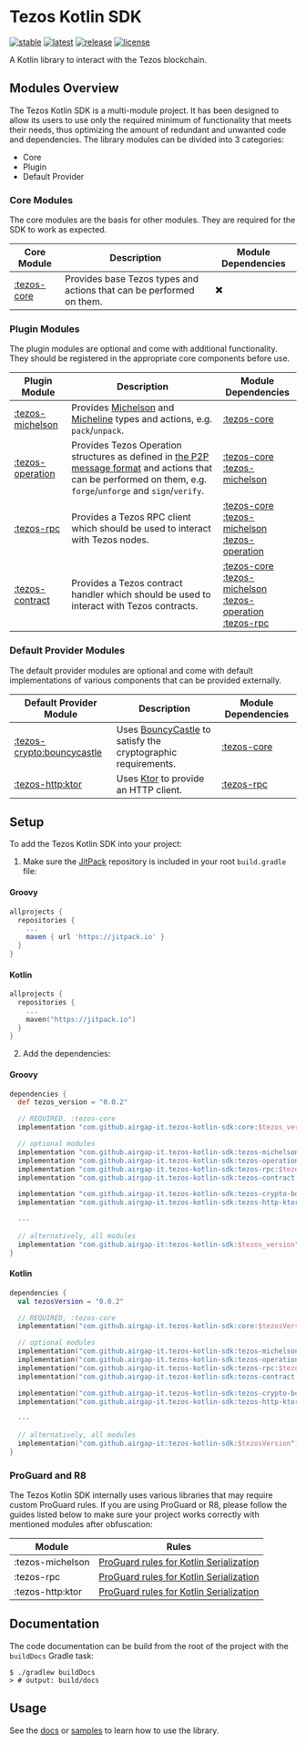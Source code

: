 # Tezos Kotlin SDK

[![stable](https://img.shields.io/github/v/tag/airgap-it/tezos-kotlin-sdk?label=stable&sort=semver)](https://github.com/airgap-it/tezos-kotlin-sdk/releases)
[![latest](https://img.shields.io/github/v/tag/airgap-it/tezos-kotlin-sdk?color=orange&include_prereleases&label=latest)](https://github.com/airgap-it/tezos-kotlin-sdk/releases)
[![release](https://img.shields.io/jitpack/v/github/airgap-it/tezos-kotlin-sdk)](https://jitpack.io/#airgap-it/tezos-kotlin-sdk)
[![license](https://img.shields.io/github/license/airgap-it/tezos-kotlin-sdk)](https://github.com/airgap-it/tezos-kotlin-sdk/blob/master/LICENSE)

A Kotlin library to interact with the Tezos blockchain.

## Modules Overview

The Tezos Kotlin SDK is a multi-module project. It has been designed to allow its users to use only the required minimum of functionality that meets their needs, thus optimizing the amount of redundant and unwanted code and dependencies.
The library modules can be divided into 3 categories:
- Core
- Plugin
- Default Provider

### Core Modules
The core modules are the basis for other modules. They are required for the SDK to work as expected.

| Core Module                                                                       | Description                                                          | Module Dependencies |
|-----------------------------------------------------------------------------------|----------------------------------------------------------------------|---------------------|
| [:tezos-core](https://github.com/airgap-it/tezos-kotlin-sdk/tree/main/tezos-core) | Provides base Tezos types and actions that can be performed on them. | ✖️                  |

### Plugin Modules
The plugin modules are optional and come with additional functionality. They should be registered in the appropriate core components before use.

| Plugin Module                                                                               | Description                                                                                                                                                                                                   | Module Dependencies                                                                                                                                                                                                                                                                                                                                                            |
|---------------------------------------------------------------------------------------------|---------------------------------------------------------------------------------------------------------------------------------------------------------------------------------------------------------------|--------------------------------------------------------------------------------------------------------------------------------------------------------------------------------------------------------------------------------------------------------------------------------------------------------------------------------------------------------------------------------|
| [:tezos-michelson](https://github.com/airgap-it/tezos-kotlin-sdk/tree/main/tezos-michelson) | Provides [Michelson](https://tezos.gitlab.io/active/michelson.html) and [Micheline](https://tezos.gitlab.io/shell/micheline.html) types and actions, e.g. `pack`/`unpack`.                                    | [:tezos-core](https://github.com/airgap-it/tezos-kotlin-sdk/tree/main/tezos-core)                                                                                                                                                                                                                                                                                              |
| [:tezos-operation](https://github.com/airgap-it/tezos-kotlin-sdk/tree/main/tezos-operation) | Provides Tezos Operation structures as defined in [the P2P message format](https://tezos.gitlab.io/shell/p2p_api.html) and actions that can be performed on them, e.g. `forge`/`unforge` and `sign`/`verify`. | [:tezos-core](https://github.com/airgap-it/tezos-kotlin-sdk/tree/main/tezos-core) <br /> [:tezos-michelson](https://github.com/airgap-it/tezos-kotlin-sdk/tree/main/tezos-michelson)                                                                                                                                                                                           |
| [:tezos-rpc](https://github.com/airgap-it/tezos-kotlin-sdk/tree/main/tezos-rpc)             | Provides a Tezos RPC client which should be used to interact with Tezos nodes.                                                                                                                                | [:tezos-core](https://github.com/airgap-it/tezos-kotlin-sdk/tree/main/tezos-core) <br /> [:tezos-michelson](https://github.com/airgap-it/tezos-kotlin-sdk/tree/main/tezos-michelson) <br /> [:tezos-operation](https://github.com/airgap-it/tezos-kotlin-sdk/tree/main/tezos-operation)                                                                                        |
| [:tezos-contract](https://github.com/airgap-it/tezos-kotlin-sdk/tree/main/tezos-contract)   | Provides a Tezos contract handler which should be used to interact with Tezos contracts.                                                                                                                      | [:tezos-core](https://github.com/airgap-it/tezos-kotlin-sdk/tree/main/tezos-core) <br /> [:tezos-michelson](https://github.com/airgap-it/tezos-kotlin-sdk/tree/main/tezos-michelson) <br /> [:tezos-operation](https://github.com/airgap-it/tezos-kotlin-sdk/tree/main/tezos-operation) <br /> [:tezos-rpc](https://github.com/airgap-it/tezos-kotlin-sdk/tree/main/tezos-rpc) |

### Default Provider Modules
The default provider modules are optional and come with default implementations of various components that can be provided externally.

| Default Provider Module                                                                                         | Description                                                                                   | Module Dependencies                                                               |
|-----------------------------------------------------------------------------------------------------------------|-----------------------------------------------------------------------------------------------|-----------------------------------------------------------------------------------|
| [:tezos-crypto:bouncycastle](https://github.com/airgap-it/tezos-kotlin-sdk/tree/main/tezos-crypto/bouncycastle) | Uses [BouncyCastle](https://www.bouncycastle.org/) to satisfy the cryptographic requirements. | [:tezos-core](https://github.com/airgap-it/tezos-kotlin-sdk/tree/main/tezos-core) |
| [:tezos-http:ktor](https://github.com/airgap-it/tezos-kotlin-sdk/tree/main/tezos-http/ktor)                     | Uses [Ktor](https://ktor.io/) to provide an HTTP client.                                      | [:tezos-rpc](https://github.com/airgap-it/tezos-kotlin-sdk/tree/main/tezos-rpc)   |

## Setup

To add the Tezos Kotlin SDK into your project:

1. Make sure the [JitPack](https://jitpack.io/) repository is included in your root `build.gradle` file:

#### Groovy
  ```groovy
  allprojects {
    repositories {
      ...
      maven { url 'https://jitpack.io' }
    }
  }
  ```

#### Kotlin
  ```kotlin
  allprojects {
    repositories {
      ...
      maven("https://jitpack.io")
    }
  }
  ```

2. Add the dependencies:

#### Groovy
  ```groovy
  dependencies {
    def tezos_version = "0.0.2"

    // REQUIRED, :tezos-core
    implementation "com.github.airgap-it.tezos-kotlin-sdk:core:$tezos_version"

    // optional modules
    implementation "com.github.airgap-it.tezos-kotlin-sdk:tezos-michelson:$tezos_version"
    implementation "com.github.airgap-it.tezos-kotlin-sdk:tezos-operation:$tezos_version"
    implementation "com.github.airgap-it.tezos-kotlin-sdk:tezos-rpc:$tezos_version"
    implementation "com.github.airgap-it.tezos-kotlin-sdk:tezos-contract:$tezos_version"

    implementation "com.github.airgap-it.tezos-kotlin-sdk:tezos-crypto-bouncycastle:$tezos_version"
    implementation "com.github.airgap-it.tezos-kotlin-sdk:tezos-http-ktor:$tezos_version"
    
    ---

    // alternatively, all modules
    implementation "com.github.airgap-it:tezos-kotlin-sdk:$tezos_version"
  }
  ```

#### Kotlin

  ```kotlin
  dependencies {
    val tezosVersion = "0.0.2"

    // REQUIRED, :tezos-core
    implementation("com.github.airgap-it.tezos-kotlin-sdk:core:$tezosVersion")

    // optional modules
    implementation("com.github.airgap-it.tezos-kotlin-sdk:tezos-michelson:$tezosVersion")
    implementation("com.github.airgap-it.tezos-kotlin-sdk:tezos-operation:$tezosVersion")
    implementation("com.github.airgap-it.tezos-kotlin-sdk:tezos-rpc:$tezosVersion")
    implementation("com.github.airgap-it.tezos-kotlin-sdk:tezos-contract:$tezosVersion")

    implementation("com.github.airgap-it.tezos-kotlin-sdk:tezos-crypto-bouncycastle:$tezosVersion")
    implementation("com.github.airgap-it.tezos-kotlin-sdk:tezos-http-ktor:$tezosVersion")
    
    ---

    // alternatively, all modules
    implementation("com.github.airgap-it:tezos-kotlin-sdk:$tezosVersion")
}
  ```

### ProGuard and R8

The Tezos Kotlin SDK internally uses various libraries that may require custom ProGuard rules. If you are using ProGuard or R8, please follow the guides listed below to make sure your project works correctly with mentioned modules after obfuscation:

| Module           | Rules                                                                                              |
|------------------|----------------------------------------------------------------------------------------------------|
| :tezos-michelson | [ProGuard rules for Kotlin Serialization](https://github.com/Kotlin/kotlinx.serialization#android) |
| :tezos-rpc       | [ProGuard rules for Kotlin Serialization](https://github.com/Kotlin/kotlinx.serialization#android) |
| :tezos-http:ktor | [ProGuard rules for Kotlin Serialization](https://github.com/Kotlin/kotlinx.serialization#android) |

## Documentation

The code documentation can be build from the root of the project with the `buildDocs` Gradle task:
```shell
$ ./gradlew buildDocs 
> # output: build/docs
```

## Usage

See the [docs](https://github.com/airgap-it/tezos-kotlin-sdk/tree/main/docs) or [samples](https://github.com/airgap-it/tezos-kotlin-sdk/tree/main/samples) to learn how to use the library.
